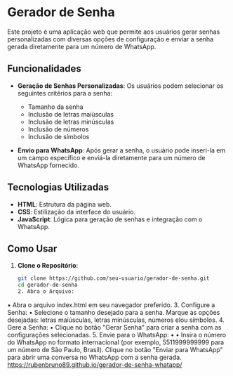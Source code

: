 # Gerador de Senha

Este projeto é uma aplicação web que permite aos usuários gerar senhas personalizadas com diversas opções de configuração e enviar a senha gerada diretamente para um número de WhatsApp.

## Funcionalidades

- **Geração de Senhas Personalizadas**: Os usuários podem selecionar os seguintes critérios para a senha:
  - Tamanho da senha
  - Inclusão de letras maiúsculas
  - Inclusão de letras minúsculas
  - Inclusão de números
  - Inclusão de símbolos

- **Envio para WhatsApp**: Após gerar a senha, o usuário pode inseri-la em um campo específico e enviá-la diretamente para um número de WhatsApp fornecido.

## Tecnologias Utilizadas

- **HTML**: Estrutura da página web.
- **CSS**: Estilização da interface do usuário.
- **JavaScript**: Lógica para geração de senhas e integração com o WhatsApp.

## Como Usar

1. **Clone o Repositório**:
   ```bash
   git clone https://github.com/seu-usuario/gerador-de-senha.git
   cd gerador-de-senha
   2. Abra o Arquivo:
• Abra o arquivo index.html em seu navegador preferido.
3. Configure a Senha:
• Selecione o tamanho desejado para a senha.
Marque as opções desejadas: letras maiúsculas, letras minúsculas, números elou símbolos.
4. Gere a Senha:
• Clique no botão "Gerar Senha" para criar a senha com as configurações selecionadas.
5. Envie para o WhatsApp:
•
•
Insira o número do WhatsApp no formato internacional (por exemplo, 5511999999999 para
um número de São Paulo, Brasil).
Clique no botão "Enviar para WhatsApp" para abrir uma conversa no WhatsApp com a
senha gerada.
https://rubenbruno89.github.io/gerador-de-senha-whatapp/ 
